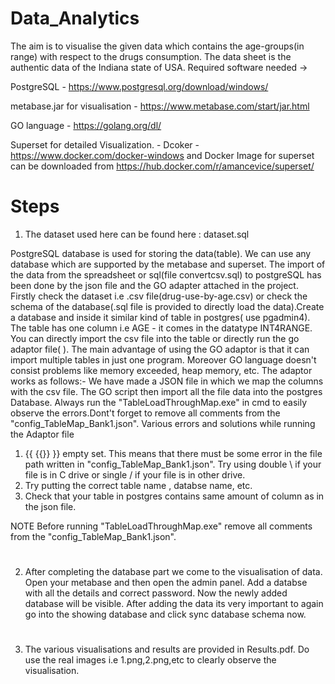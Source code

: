 # Data_Analytics

The aim is to visualise the given data which contains the age-groups(in range) with respect to the drugs consumption. The data sheet is the authentic data of the Indiana state of USA.
Required software needed -> 

PostgreSQL - https://www.postgresql.org/download/windows/

metabase.jar for visualisation - https://www.metabase.com/start/jar.html

GO language - https://golang.org/dl/

Superset for detailed Visualization. - Dcoker - https://www.docker.com/docker-windows
and Docker Image for superset can be downloaded from https://hub.docker.com/r/amancevice/superset/
# Steps

1. The dataset used here can be found here : dataset.sql 

PostgreSQL database is used for storing the data(table). We can use any database which are supported by the metabase and superset. The import of the data from the spreadsheet or sql(file convertcsv.sql) to postgreSQL has been done by the json file and the GO adapter attached in the project. 
Firstly check the dataset i.e .csv file(drug-use-by-age.csv) or check the schema of the database(.sql file is provided to directly load the data).Create a database and inside it similar kind of table in postgres( use pgadmin4). The table has one column i.e AGE - it comes in the datatype INT4RANGE. You can directly import the csv file into the table or directly run the go adaptor file( ). The main advantage of using the GO adaptor is that it can import multiple tables in just one program. Moreover GO language doesn't consist problems like memory exceeded, heap memory, etc.
The adaptor works as follows:- We have made a JSON file in which we map the columns with the csv file. The GO script then import all the file data into the postgres Database.
Always run the "TableLoadThroughMap.exe" in cmd to easily observe the errors.Dont't forget to remove all comments from the "config_TableMap_Bank1.json".
Various errors and solutions while running the Adaptor file
1. {{ {{}} }} empty set. This means that there must be some error in the file path written in "config_TableMap_Bank1.json". Try using double \\ if your file is in C drive or single / if your file is in other drive.
2. Try putting the correct table name , databse name, etc.
3. Check that your table in postgres contains same amount of column as in the json file.

NOTE
Before running "TableLoadThroughMap.exe" remove all comments from the "config_TableMap_Bank1.json".

#

2. After completing the database part we come to the visualisation of data. Open your metabase and then open the admin panel. Add a databse with all the details and correct password. Now the newly added database will be visible. After adding the data its very important to again go into the showing database and click sync database schema now.
 #

3. The various visualisations and results are provided in Results.pdf. Do use the real images i.e 1.png,2.png,etc to clearly observe the visualisation.

